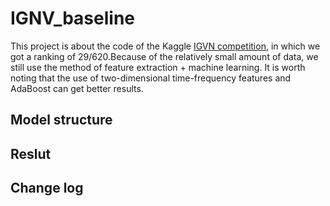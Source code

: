 # IGNV_baseline
This project is about the code of the Kaggle [IGVN competition](https://www.kaggle.com/c/predict-volcanic-eruptions-ingv-oe), in which we got a ranking of 29/620.Because of the relatively small amount of data, we still use the method of feature extraction + machine learning. It is worth noting that the use of two-dimensional time-frequency features and AdaBoost can get better results.
## Model structure
## Reslut
## Change log
